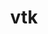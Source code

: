 ---
title: "vtk"
layout: cache
categories: [package, develop-2025-02-09]
meta: {"versions": ["9.2.6", "9.3.1"], "compilers": ["gcc@=11.1.0", "gcc@=11.4.0"], "oss": ["ubuntu20.04", "ubuntu22.04"], "platforms": ["linux"], "targets": ["x86_64_v3"], "stacks": ["data-vis-sdk", "e4s", "root"], "num_specs": 6, "num_specs_by_stack": {"root": 6, "data-vis-sdk": 3, "e4s": 3}}
spec_details: [{"hash": "5tfglue7pmv5pde5xxlh4rlgof5cfjbf", "compiler": "gcc@=11.1.0", "versions": ["9.2.6"], "os": "ubuntu20.04", "platform": "linux", "target": "x86_64_v3", "variants": ["build_system=cmake", "build_type=Release", "~examples", "~ffmpeg", "generator=make", "~ipo", "+mpi", "+opengl2", "patches=2d38712,ff9dce4", "+python", "~qt", "~xdmf"], "stacks": ["root", "data-vis-sdk"], "size": "-", "tarball": "https://binaries.spack.io/develop-2025-02-09/build_cache/linux-ubuntu20.04-x86_64_v3/gcc-11.1.0/vtk-9.2.6/linux-ubuntu20.04-x86_64_v3-gcc-11.1.0-vtk-9.2.6-5tfglue7pmv5pde5xxlh4rlgof5cfjbf.spack"}, {"hash": "l3pjdu4grkpv7fazvrhbzx6pgzarhkfx", "compiler": "gcc@=11.1.0", "versions": ["9.2.6"], "os": "ubuntu20.04", "platform": "linux", "target": "x86_64_v3", "variants": ["build_system=cmake", "build_type=Release", "~examples", "~ffmpeg", "generator=make", "~ipo", "+mpi", "+opengl2", "patches=2d38712,ff9dce4", "+python", "+qt", "~xdmf"], "stacks": ["root", "data-vis-sdk"], "size": "-", "tarball": "https://binaries.spack.io/develop-2025-02-09/build_cache/linux-ubuntu20.04-x86_64_v3/gcc-11.1.0/vtk-9.2.6/linux-ubuntu20.04-x86_64_v3-gcc-11.1.0-vtk-9.2.6-l3pjdu4grkpv7fazvrhbzx6pgzarhkfx.spack"}, {"hash": "h5xhdb5hj7feet7wtdy3lvknpvkyrw5m", "compiler": "gcc@=11.1.0", "versions": ["9.2.6"], "os": "ubuntu20.04", "platform": "linux", "target": "x86_64_v3", "variants": ["build_system=cmake", "build_type=Release", "~examples", "~ffmpeg", "generator=make", "~ipo", "+mpi", "+opengl2", "patches=2d38712,ff9dce4", "+python", "~qt", "~xdmf"], "stacks": ["root", "data-vis-sdk"], "size": "-", "tarball": "https://binaries.spack.io/develop-2025-02-09/build_cache/linux-ubuntu20.04-x86_64_v3/gcc-11.1.0/vtk-9.2.6/linux-ubuntu20.04-x86_64_v3-gcc-11.1.0-vtk-9.2.6-h5xhdb5hj7feet7wtdy3lvknpvkyrw5m.spack"}, {"hash": "m4wwnxx2h3kf2e6lxvobth3p723qqp7x", "compiler": "gcc@=11.4.0", "versions": ["9.3.1"], "os": "ubuntu22.04", "platform": "linux", "target": "x86_64_v3", "variants": ["build_system=cmake", "build_type=Release", "~examples", "~ffmpeg", "generator=make", "~ipo", "+mpi", "+opengl2", "patches=2d38712,ff9dce4", "~python", "~qt", "~xdmf"], "stacks": ["root", "e4s"], "size": "-", "tarball": "https://binaries.spack.io/develop-2025-02-09/build_cache/linux-ubuntu22.04-x86_64_v3/gcc-11.4.0/vtk-9.3.1/linux-ubuntu22.04-x86_64_v3-gcc-11.4.0-vtk-9.3.1-m4wwnxx2h3kf2e6lxvobth3p723qqp7x.spack"}, {"hash": "w2a43o4gmhse6n4rudvujvipl4hcbeau", "compiler": "gcc@=11.4.0", "versions": ["9.2.6"], "os": "ubuntu22.04", "platform": "linux", "target": "x86_64_v3", "variants": ["build_system=cmake", "build_type=Release", "~examples", "~ffmpeg", "generator=make", "~ipo", "+mpi", "+opengl2", "patches=2d38712,ff9dce4", "+python", "~qt", "~xdmf"], "stacks": ["root", "e4s"], "size": "-", "tarball": "https://binaries.spack.io/develop-2025-02-09/build_cache/linux-ubuntu22.04-x86_64_v3/gcc-11.4.0/vtk-9.2.6/linux-ubuntu22.04-x86_64_v3-gcc-11.4.0-vtk-9.2.6-w2a43o4gmhse6n4rudvujvipl4hcbeau.spack"}, {"hash": "co73jyuberpt72paxnfldrfcuqvnppgg", "compiler": "gcc@=11.4.0", "versions": ["9.2.6"], "os": "ubuntu22.04", "platform": "linux", "target": "x86_64_v3", "variants": ["build_system=cmake", "build_type=Release", "~examples", "~ffmpeg", "generator=make", "~ipo", "+mpi", "+opengl2", "patches=2d38712,ff9dce4", "+python", "~qt", "~xdmf"], "stacks": ["root", "e4s"], "size": "-", "tarball": "https://binaries.spack.io/develop-2025-02-09/build_cache/linux-ubuntu22.04-x86_64_v3/gcc-11.4.0/vtk-9.2.6/linux-ubuntu22.04-x86_64_v3-gcc-11.4.0-vtk-9.2.6-co73jyuberpt72paxnfldrfcuqvnppgg.spack"}]
---